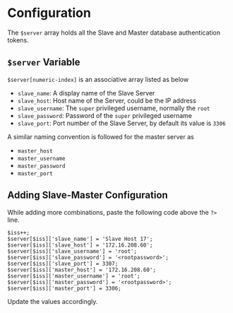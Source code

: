 # Configuration #
The `$server` array holds all the Slave and Master database authentication tokens.

## `$server` Variable ##
`$server[numeric-index]` is an associative array listed as below
  * `slave_name`: A display name of the Slave Server
  * `slave_host`: Host name of the Server, could be the IP address
  * `slave_username`: The `super` privileged username, normally the `root`
  * `slave_password`: Password of the `super` privileged username
  * `slave_port`: Port number of the Slave Server, by default its value is `3306`

A similar naming convention is followed for the master server as
  * `master_host`
  * `master_username`
  * `master_password`
  * `master_port`

## Adding Slave-Master Configuration ##
While adding more combinations, paste the following code above the `?>` line.
```
$iss++;
$server[$iss]['slave_name'] = 'Slave Host 17';
$server[$iss]['slave_host'] = '172.16.208.60';
$server[$iss]['slave_username'] = 'root';
$server[$iss]['slave_password'] = '<rootpassword>';
$server[$iss]['slave_port'] = 3307;
$server[$iss]['master_host'] = '172.16.208.60';
$server[$iss]['master_username'] = 'root';
$server[$iss]['master_password'] = '<rootpassword>';
$server[$iss]['master_port'] = 3306;
```

Update the values accordingly.